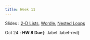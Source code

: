 ```yaml
---
title: Week 11
---
```


Slides
: [2-D Lists](https://docs.google.com/presentation/d/1XK18oFo2AhHdeQhU7Y1EhVyaEBhlUtdw68CtUkZPquY/edit?usp=sharing), [Wordle](https://docs.google.com/presentation/d/1v0LNvBKuMoVZD4WONfLLcCgMjmKMPKxzl8LdtmOvjXw/edit?usp=sharing), [Nested Loops](https://docs.google.com/presentation/d/1YXm_Bw7zDaQLLCFWhqxhuefGsRWXzxDKZI1yqoGmzro/edit?usp=sharing)

Oct 24
: **HW 8 Due**{: .label .label-red}

<!---Oct 4
: **HW 7 Released**{: .label .label-blue}[HW6: For Loops](https://edstem.org/us/courses/60701/lessons/116274/slides/655869)--->
